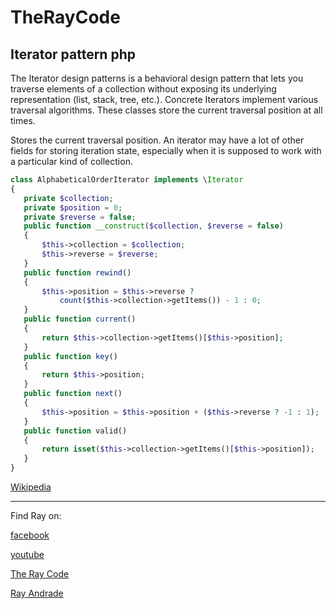 # TheRayCode
## Iterator pattern php

The Iterator design patterns is a behavioral design pattern that lets you traverse elements of a collection without exposing its underlying representation (list, stack, tree, etc.).
Concrete Iterators implement various traversal algorithms. 
These classes store the current traversal position at all times.
 
 Stores the current traversal position. 
 An iterator may have a lot of other fields for storing iteration state, especially when it is supposed to work with a particular kind of collection.
 
 
 ```php
 class AlphabeticalOrderIterator implements \Iterator
{
    private $collection;
    private $position = 0;
    private $reverse = false;
    public function __construct($collection, $reverse = false)
    {
        $this->collection = $collection;
        $this->reverse = $reverse;
    }
    public function rewind()
    {
        $this->position = $this->reverse ?
            count($this->collection->getItems()) - 1 : 0;
    }
    public function current()
    {
        return $this->collection->getItems()[$this->position];
    }
    public function key()
    {
        return $this->position;
    }
    public function next()
    {
        $this->position = $this->position + ($this->reverse ? -1 : 1);
    }
    public function valid()
    {
        return isset($this->collection->getItems()[$this->position]);
    }
}
 ```
 
[Wikipedia](https://en.wikipedia.org/wiki/Iterator_pattern)

----------------------------------------------------------------------------------------------------

Find Ray on:

[facebook](https://www.facebook.com/TheRayCode/)

[youtube](https://www.youtube.com/user/AndradeRay/)

[The Ray Code](https://www.RayAndrade.com)

[Ray Andrade](https://www.RayAndrade.org)
